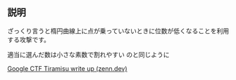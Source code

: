 ## 説明

ざっくり言うと楕円曲線上に点が乗っていないときに位数が低くなることを利用する攻撃です。

適当に選んだ数は小さな素数で割れやすい
のと同じように


[Google CTF Tiramisu write up (zenn.dev)](https://zenn.dev/kurenaif/articles/9cf509d9a15815)